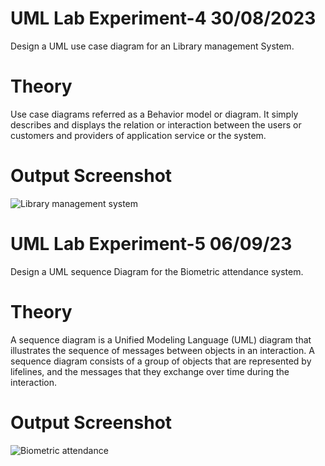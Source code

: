 # UML Lab Experiment-4 30/08/2023
Design a UML use case diagram for an Library management System.
# Theory 
Use case diagrams referred as a Behavior model or diagram. It simply describes and displays the relation or interaction between the users or customers and providers of application service or the system.

# Output Screenshot
![Library management system](https://github.com/noor307922/UML/assets/125033135/2da39231-8f4b-4541-ba3d-225206fb8ece)



# UML Lab Experiment-5 06/09/23
Design a UML sequence Diagram for the Biometric attendance system.
# Theory
A sequence diagram is a Unified Modeling Language (UML) diagram that illustrates the sequence of messages between objects in an interaction. A sequence diagram consists of a group of objects that are represented by lifelines, and the messages that they exchange over time during the interaction.

# Output Screenshot 
![Biometric attendance](https://github.com/noor307922/UML/assets/125033135/9a2f1f07-efb5-4bde-baed-86003a3d0379)

